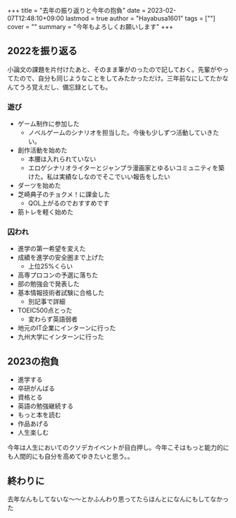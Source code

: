 +++
title = "去年の振り返りと今年の抱負"
date = 2023-02-07T12:48:10+09:00
lastmod = true
author = "Hayabusa1601"
tags = [""]
cover = ""
summary = "今年もよろしくお願いします"
+++

## 2022を振り返る
小論文の課題を片付けたあと、そのまま筆がのったので記しておく。先輩がやってたので、自分も同じようなことをしてみたかっただけ。三年前なにしてたかなんてうろ覚えだし、備忘録としても。

### 遊び
- ゲーム制作に参加した
	- ノベルゲームのシナリオを担当した。今後も少しずつ活動していきたい。
- 創作活動を始めた
	- 本腰は入れられていない 
	- エロゲシナリオライターとジャンプラ漫画家とゆるいコミュニティを築けた。私は実績なしなのでそこでいい報告をしたい 
- ダーツを始めた
- 芝崎典子のチョクメ！に課金した
	- QOL上がるのでおすすめです
- 筋トレを軽く始めた

### 囚われ
- 進学の第一希望を変えた
- 成績を進学の安全圏まで上げた
	- 上位25%くらい 
- 高専プロコンの予選に落ちた
- 部の勉強会で発表した
- 基本情報技術者試験に合格した
	- 別記事で詳細
- TOEIC500点とった
	- 変わらず英語弱者
- 地元のIT企業にインターンに行った
- 九州大学にインターンに行った

## 2023の抱負
- 進学する
- 卒研がんばる
- 資格とる
- 英語の勉強継続する
- もっと本を読む
- 作品あげる
- 人生楽しむ 

今年は人生においてのクソデカイベントが目白押し。今年こそはもっと能力的にも人間的にも自分を高めてゆきたいと思う。。

## 終わりに
去年なんもしてないな～～とかふんわり思ってたらほんとになんにもしてなかった